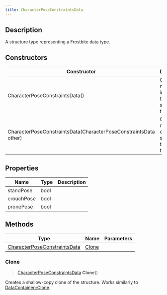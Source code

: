 ```yaml
---
title: CharacterPoseConstraintsData
---
```

## Description

A structure type representing a Frostbite data type.

## Constructors

| Constructor                                                      | Description                                              |
| ---------------------------------------------------------------- | -------------------------------------------------------- |
| CharacterPoseConstraintsData()                                   | Create a new instance of this structure type.            |
| CharacterPoseConstraintsData(CharacterPoseConstraintsData other) | Create a reference copy of a structure of the same type. |

## Properties

| Name       | Type | Description |
| ---------- | ---- | ----------- |
| standPose  | bool |             |
| crouchPose | bool |             |
| pronePose  | bool |             |

## Methods

| Type                                                         | Name            | Parameters |
| ------------------------------------------------------------ | --------------- | ---------- |
| [CharacterPoseConstraintsData](CharacterPoseConstraintsData) | [Clone](#clone) |            |

### Clone

> [CharacterPoseConstraintsData](CharacterPoseConstraintsData) **Clone**()

Creates a shallow-copy clone of the structure. Works similarly to [DataContainer::Clone](/vext/ref/shared/class/datacontainer#clone).
